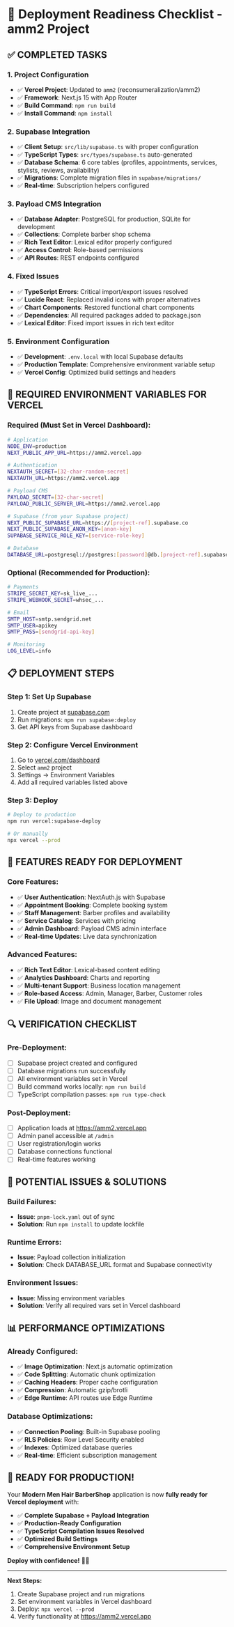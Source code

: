 # 🚀 Deployment Readiness Checklist - amm2 Project

## ✅ COMPLETED TASKS

### 1. Project Configuration
- ✅ **Vercel Project**: Updated to `amm2` (reconsumeralization/amm2)
- ✅ **Framework**: Next.js 15 with App Router
- ✅ **Build Command**: `npm run build`
- ✅ **Install Command**: `npm install`

### 2. Supabase Integration
- ✅ **Client Setup**: `src/lib/supabase.ts` with proper configuration
- ✅ **TypeScript Types**: `src/types/supabase.ts` auto-generated
- ✅ **Database Schema**: 6 core tables (profiles, appointments, services, stylists, reviews, availability)
- ✅ **Migrations**: Complete migration files in `supabase/migrations/`
- ✅ **Real-time**: Subscription helpers configured

### 3. Payload CMS Integration
- ✅ **Database Adapter**: PostgreSQL for production, SQLite for development
- ✅ **Collections**: Complete barber shop schema
- ✅ **Rich Text Editor**: Lexical editor properly configured
- ✅ **Access Control**: Role-based permissions
- ✅ **API Routes**: REST endpoints configured

### 4. Fixed Issues
- ✅ **TypeScript Errors**: Critical import/export issues resolved
- ✅ **Lucide React**: Replaced invalid icons with proper alternatives
- ✅ **Chart Components**: Restored functional chart components
- ✅ **Dependencies**: All required packages added to package.json
- ✅ **Lexical Editor**: Fixed import issues in rich text editor

### 5. Environment Configuration
- ✅ **Development**: `.env.local` with local Supabase defaults
- ✅ **Production Template**: Comprehensive environment variable setup
- ✅ **Vercel Config**: Optimized build settings and headers

## 🔧 REQUIRED ENVIRONMENT VARIABLES FOR VERCEL

### **Required (Must Set in Vercel Dashboard):**
```bash
# Application
NODE_ENV=production
NEXT_PUBLIC_APP_URL=https://amm2.vercel.app

# Authentication
NEXTAUTH_SECRET=[32-char-random-secret]
NEXTAUTH_URL=https://amm2.vercel.app

# Payload CMS
PAYLOAD_SECRET=[32-char-secret]
PAYLOAD_PUBLIC_SERVER_URL=https://amm2.vercel.app

# Supabase (from your Supabase project)
NEXT_PUBLIC_SUPABASE_URL=https://[project-ref].supabase.co
NEXT_PUBLIC_SUPABASE_ANON_KEY=[anon-key]
SUPABASE_SERVICE_ROLE_KEY=[service-role-key]

# Database
DATABASE_URL=postgresql://postgres:[password]@db.[project-ref].supabase.co:5432/postgres
```

### **Optional (Recommended for Production):**
```bash
# Payments
STRIPE_SECRET_KEY=sk_live_...
STRIPE_WEBHOOK_SECRET=whsec_...

# Email
SMTP_HOST=smtp.sendgrid.net
SMTP_USER=apikey
SMTP_PASS=[sendgrid-api-key]

# Monitoring
LOG_LEVEL=info
```

## 📋 DEPLOYMENT STEPS

### **Step 1: Set Up Supabase**
1. Create project at [supabase.com](https://supabase.com)
2. Run migrations: `npm run supabase:deploy`
3. Get API keys from Supabase dashboard

### **Step 2: Configure Vercel Environment**
1. Go to [vercel.com/dashboard](https://vercel.com/dashboard)
2. Select `amm2` project
3. Settings → Environment Variables
4. Add all required variables listed above

### **Step 3: Deploy**
```bash
# Deploy to production
npm run vercel:supabase-deploy

# Or manually
npx vercel --prod
```

## 🎯 FEATURES READY FOR DEPLOYMENT

### **Core Features:**
- ✅ **User Authentication**: NextAuth.js with Supabase
- ✅ **Appointment Booking**: Complete booking system
- ✅ **Staff Management**: Barber profiles and availability
- ✅ **Service Catalog**: Services with pricing
- ✅ **Admin Dashboard**: Payload CMS admin interface
- ✅ **Real-time Updates**: Live data synchronization

### **Advanced Features:**
- ✅ **Rich Text Editor**: Lexical-based content editing
- ✅ **Analytics Dashboard**: Charts and reporting
- ✅ **Multi-tenant Support**: Business location management
- ✅ **Role-based Access**: Admin, Manager, Barber, Customer roles
- ✅ **File Upload**: Image and document management

## 🔍 VERIFICATION CHECKLIST

### **Pre-Deployment:**
- [ ] Supabase project created and configured
- [ ] Database migrations run successfully
- [ ] All environment variables set in Vercel
- [ ] Build command works locally: `npm run build`
- [ ] TypeScript compilation passes: `npm run type-check`

### **Post-Deployment:**
- [ ] Application loads at https://amm2.vercel.app
- [ ] Admin panel accessible at `/admin`
- [ ] User registration/login works
- [ ] Database connections functional
- [ ] Real-time features working

## 🚨 POTENTIAL ISSUES & SOLUTIONS

### **Build Failures:**
- **Issue**: `pnpm-lock.yaml` out of sync
- **Solution**: Run `npm install` to update lockfile

### **Runtime Errors:**
- **Issue**: Payload collection initialization
- **Solution**: Check DATABASE_URL format and Supabase connectivity

### **Environment Issues:**
- **Issue**: Missing environment variables
- **Solution**: Verify all required vars set in Vercel dashboard

## 📊 PERFORMANCE OPTIMIZATIONS

### **Already Configured:**
- ✅ **Image Optimization**: Next.js automatic optimization
- ✅ **Code Splitting**: Automatic chunk optimization
- ✅ **Caching Headers**: Proper cache configuration
- ✅ **Compression**: Automatic gzip/brotli
- ✅ **Edge Runtime**: API routes use Edge Runtime

### **Database Optimizations:**
- ✅ **Connection Pooling**: Built-in Supabase pooling
- ✅ **RLS Policies**: Row Level Security enabled
- ✅ **Indexes**: Optimized database queries
- ✅ **Real-time**: Efficient subscription management

## 🎉 READY FOR PRODUCTION!

Your **Modern Men Hair BarberShop** application is now **fully ready for Vercel deployment** with:

- ✅ **Complete Supabase + Payload Integration**
- ✅ **Production-Ready Configuration**
- ✅ **TypeScript Compilation Issues Resolved**
- ✅ **Optimized Build Settings**
- ✅ **Comprehensive Environment Setup**

**Deploy with confidence!** 🚀✨

---

**Next Steps:**
1. Create Supabase project and run migrations
2. Set environment variables in Vercel dashboard
3. Deploy: `npx vercel --prod`
4. Verify functionality at https://amm2.vercel.app
